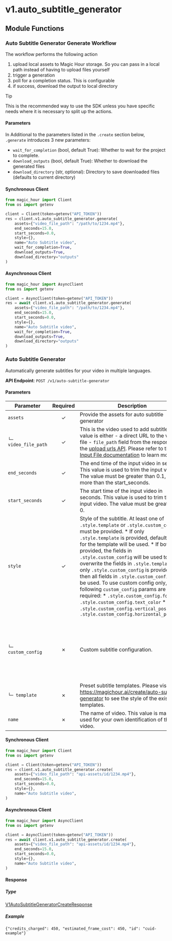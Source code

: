 # v1.auto_subtitle_generator

## Module Functions


<!-- CUSTOM DOCS START -->

### Auto Subtitle Generator Generate Workflow <a name="generate"></a>

The workflow performs the following action

1. upload local assets to Magic Hour storage. So you can pass in a local path instead of having to upload files yourself
2. trigger a generation
3. poll for a completion status. This is configurable
4. if success, download the output to local directory

> [!TIP]
> This is the recommended way to use the SDK unless you have specific needs where it is necessary to split up the actions.

#### Parameters

In Additional to the parameters listed in the `.create` section below, `.generate` introduces 3 new parameters:

- `wait_for_completion` (bool, default True): Whether to wait for the project to complete.
- `download_outputs` (bool, default True): Whether to download the generated files
- `download_directory` (str, optional): Directory to save downloaded files (defaults to current directory)

#### Synchronous Client

```python
from magic_hour import Client
from os import getenv

client = Client(token=getenv("API_TOKEN"))
res = client.v1.auto_subtitle_generator.generate(
    assets={"video_file_path": "/path/to/1234.mp4"},
    end_seconds=15.0,
    start_seconds=0.0,
    style={},
    name="Auto Subtitle video",
    wait_for_completion=True,
    download_outputs=True,
    download_directory="outputs"
)
```

#### Asynchronous Client

```python
from magic_hour import AsyncClient
from os import getenv

client = AsyncClient(token=getenv("API_TOKEN"))
res = await client.v1.auto_subtitle_generator.generate(
    assets={"video_file_path": "/path/to/1234.mp4"},
    end_seconds=15.0,
    start_seconds=0.0,
    style={},
    name="Auto Subtitle video",
    wait_for_completion=True,
    download_outputs=True,
    download_directory="outputs"
)
```

<!-- CUSTOM DOCS END -->
### Auto Subtitle Generator <a name="create"></a>

Automatically generate subtitles for your video in multiple languages.

**API Endpoint**: `POST /v1/auto-subtitle-generator`

#### Parameters

| Parameter | Required | Description | Example |
|-----------|:--------:|-------------|--------|
| `assets` | ✓ | Provide the assets for auto subtitle generator | `{"video_file_path": "api-assets/id/1234.mp4"}` |
| `└─ video_file_path` | ✓ | This is the video used to add subtitles. This value is either - a direct URL to the video file - `file_path` field from the response of the [upload urls API](https://docs.magichour.ai/api-reference/files/generate-asset-upload-urls).  Please refer to the [Input File documentation](https://docs.magichour.ai/api-reference/files/generate-asset-upload-urls#input-file) to learn more.  | `"api-assets/id/1234.mp4"` |
| `end_seconds` | ✓ | The end time of the input video in seconds. This value is used to trim the input video. The value must be greater than 0.1, and more than the start_seconds. | `15.0` |
| `start_seconds` | ✓ | The start time of the input video in seconds. This value is used to trim the input video. The value must be greater than 0. | `0.0` |
| `style` | ✓ | Style of the subtitle. At least one of `.style.template` or `.style.custom_config` must be provided.  * If only `.style.template` is provided, default values for the template will be used. * If both are provided, the fields in `.style.custom_config` will be used to overwrite the fields in `.style.template`. * If only `.style.custom_config` is provided, then all fields in `.style.custom_config` will be used.  To use custom config only, the following `custom_config` params are required: * `.style.custom_config.font` * `.style.custom_config.text_color` * `.style.custom_config.vertical_position` * `.style.custom_config.horizontal_position`  | `{}` |
| `└─ custom_config` | ✗ | Custom subtitle configuration. | `{"font": "Noto Sans", "font_size": 24.0, "font_style": "normal", "highlighted_text_color": "#FFD700", "horizontal_position": "center", "stroke_color": "#000000", "stroke_width": 1.0, "text_color": "#FFFFFF", "vertical_position": "bottom"}` |
| `└─ template` | ✗ | Preset subtitle templates. Please visit https://magichour.ai/create/auto-subtitle-generator to see the style of the existing templates. | `"cinematic"` |
| `name` | ✗ | The name of video. This value is mainly used for your own identification of the video. | `"Auto Subtitle video"` |

#### Synchronous Client

```python
from magic_hour import Client
from os import getenv

client = Client(token=getenv("API_TOKEN"))
res = client.v1.auto_subtitle_generator.create(
    assets={"video_file_path": "api-assets/id/1234.mp4"},
    end_seconds=15.0,
    start_seconds=0.0,
    style={},
    name="Auto Subtitle video",
)

```

#### Asynchronous Client

```python
from magic_hour import AsyncClient
from os import getenv

client = AsyncClient(token=getenv("API_TOKEN"))
res = await client.v1.auto_subtitle_generator.create(
    assets={"video_file_path": "api-assets/id/1234.mp4"},
    end_seconds=15.0,
    start_seconds=0.0,
    style={},
    name="Auto Subtitle video",
)

```

#### Response

##### Type
[V1AutoSubtitleGeneratorCreateResponse](/magic_hour/types/models/v1_auto_subtitle_generator_create_response.py)

##### Example
`{"credits_charged": 450, "estimated_frame_cost": 450, "id": "cuid-example"}`


